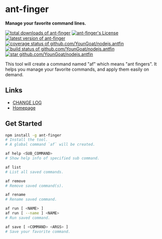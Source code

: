 #	ant-finger
__Manage your favorite command lines.__

[![total downloads of ant-finger](https://img.shields.io/npm/dt/ant-finger.svg)](https://www.npmjs.com/package/ant-finger)
[![ant-finger's License](https://img.shields.io/npm/l/ant-finger.svg)](https://www.npmjs.com/package/ant-finger)
[![latest version of ant-finger](https://img.shields.io/npm/v/ant-finger.svg)](https://www.npmjs.com/package/ant-finger)
[![coverage status of github.com/YounGoat/nodejs.antfin](https://coveralls.io/repos/github/YounGoat/nodejs.antfin/badge.svg?branch=master)](https://coveralls.io/github/YounGoat/nodejs.antfin2?branch=master)
[![build status of github.com/YounGoat/nodejs.antfin](https://travis-ci.org/YounGoat/nodejs.antfin.svg?branch=master)](https://travis-ci.org/YounGoat/nodejs.antfin)
[![star github.com/YounGoat/nodejs.antfin](https://img.shields.io/github/stars/YounGoat/nodejs.antfin.svg?style=social&label=Star)](https://github.com/YounGoat/nodejs.antfin/stargazers)

This tool will create a command named "af" which means "ant fingers". It helps you manage your favorite commands, and apply them easily on demand.

##	Links

*	[CHANGE LOG](./CHANGELOG.md)
*	[Homepage](https://github.com/YounGoat/nodejs.antfin)

##	Get Started

```bash
npm install -g ant-finger 
# Install the tool.
# A global command `af` will be created.

af help <SUB_COMMAND>
# Show help info of specified sub command.

af list
# List all saved commands.

af remove
# Remove saved command(s).

af rename
# Rename saved command.

af run [ <NAME> ]
af run [ --name ] <NAME>
# Run saved command.

af save [ <COMMAND> <ARGS> ]
# Save your favorite command.
```
